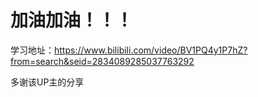 # 加油加油！！！

学习地址：https://www.bilibili.com/video/BV1PQ4y1P7hZ?from=search&seid=2834089285037763292

多谢该UP主的分享